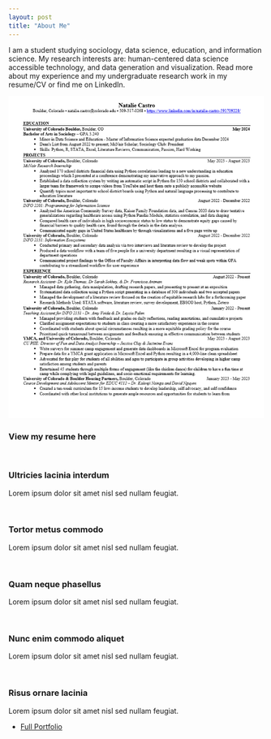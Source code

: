 ```yaml
---
layout: post
title: "About Me"
---
```

I am a student studying sociology, data science, education, and information science. My research interests are: human-centered data science accessible technology, and data generation and visualization. Read more about my experience and my undergraduate research work in my resume/CV or find me on LinkedIn.
<section class="gallery">
	<div class="row">
		<article class="col-6 col-12-xsmall gallery-item">
			<a href="https://picsum.photos/740/434?image=392" class="image fit thumb"><img src="assets/images/website resume.png" alt="Photo of Resume" /></a>
			<h3>View my resume here</h3>
			<p></p>
		</article>
		<article class="col-6 col-12-xsmall gallery-item">
			<a href="https://picsum.photos/740/434?image=412" class="image fit thumb"><img src="https://picsum.photos/370/217?image=412" alt="" /></a>
			<h3>Ultricies lacinia interdum</h3>
			<p>Lorem ipsum dolor sit amet nisl sed nullam feugiat.</p>
		</article>
		<article class="col-6 col-12-xsmall gallery-item">
			<a href="https://picsum.photos/740/434?image=469" class="image fit thumb"><img src="https://picsum.photos/370/217?image=469" alt="" /></a>
			<h3>Tortor metus commodo</h3>
			<p>Lorem ipsum dolor sit amet nisl sed nullam feugiat.</p>
		</article>
		<article class="col-6 col-12-xsmall gallery-item">
			<a href="https://picsum.photos/740/434?image=574" class="image fit thumb"><img src="https://picsum.photos/370/217?image=574" alt="" /></a>
			<h3>Quam neque phasellus</h3>
			<p>Lorem ipsum dolor sit amet nisl sed nullam feugiat.</p>
		</article>
		<article class="col-6 col-12-xsmall gallery-item">
			<a href="https://picsum.photos/740/434?image=565" class="image fit thumb"><img src="https://picsum.photos/370/217?image=565" alt="" /></a>
			<h3>Nunc enim commodo aliquet</h3>
			<p>Lorem ipsum dolor sit amet nisl sed nullam feugiat.</p>
		</article>
		<article class="col-6 col-12-xsmall gallery-item">
			<a href="https://picsum.photos/740/434?image=599" class="image fit thumb"><img src="https://picsum.photos/370/217?image=599" alt="" /></a>
			<h3>Risus ornare lacinia</h3>
			<p>Lorem ipsum dolor sit amet nisl sed nullam feugiat.</p>
		</article>
	</div>
	<ul class="actions">
		<li><a href="#" class="button">Full Portfolio</a></li>
	</ul>
</section>
